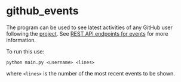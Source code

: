 # github_events

The program can be used to see latest activities of any GitHub user following the [project](https://roadmap.sh/projects/github-user-activity). See [REST API endpoints for events](https://docs.github.com/en/rest/activity/events?apiVersion=2022-11-28) for more information.

To run this use:
```
python main.py <username> <lines>
```
where `<lines>` is the number of the most recent events to be shown.
